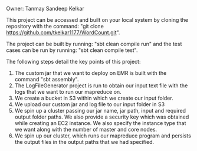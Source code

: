 Owner: Tanmay Sandeep Kelkar

This project can be accessed and built on your local system by cloning the repository with the command: "git clone https://github.com/tkelkar1177/WordCount.git".

The project can be built by running: "sbt clean compile run" and the test cases can be run by running: "sbt clean compile test".


The following steps detail the key points of this project:

1. The custom jar that we want to deploy on EMR is built with the command "sbt assembly".
2. The LogFileGenerator project is run to obtain our input text file with the logs that we want to run our mapreduce on.
3. We create a bucket in S3 within which we create our input folder.
4. We upload our custom jar and log file to our input folder in S3
5. We spin up a cluster passing our jar name, jar path, input and required output folder paths. We also provide a security key which was obtained while creating an EC2 instance.      We also specify the instance type that we want along with the number of master and core nodes.
6. We spin up our cluster, which runs our mapreduce program and persists the output files in the output paths that we had specified.
